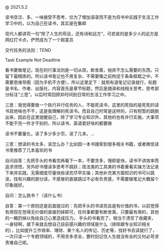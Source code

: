 
@ 2021.5.2

读书空泛、多、一味接受不思考、仅为了增加语录而不是为将书中实践于生活工作学习中的，以为自己在读书，其实是在集邮

现代人都讲究一句“除了人生的苟且，还有诗和远方”，可悲哀的是多少人的远方是网红打卡点，俨然成为了一个邮差员

交代任务的法则：TEND

Task Example Not Deadline

看书要做笔记，现在的行事法则是一切从简，断舍离，抛弃不怎么需要的东西，只留下最精炼的。所以读书笔记也不用复杂，不需要像之前拘泥于条条框框之中，不需要思维导图（因为手机不方便），所以这里定下：就用有道笔记记录就行，标题是书名、作者、出版社，内容首先是章节标题，然后是摘录和线相关思考，思考部分标注“三思”。以后时常回顾并时间到日常的生活工作学习之中。

三思：我觉得要做一个执行并行任务的人，不能死读书，这里的死指的是死死的读书其他啥也不干，这是我理解的死读书。而且自己时常是这样的，只有短暂的跳脱出来，因此在这里提醒自己，除了学习专业知识外，其他的也有并行实施，大事项不能干完一件才干别的，所以读书、英语爱好啥的都要做

读书不要量化，读了多少多少页，读了几本。...

三思：想读的书太多，该怎么办？比如因一本书搜索到很多相关书籍，或者微信读书里推荐了几本喜欢的书

自问自答：先把手头的书看完再看下一本，不要贪多，慢即是快，读书不讲效率而追求领悟，另外好书慢读多思考不跳跃；技法类的工具类的书着重看实操方法记录下来并实践，无需细度尽量快些读完尽早实操；其他补充某方面知识的书可以跳读，找有兴趣的部分读，不感冒的直接跳过不必有负责感，不需要做笔记大概留个印象就好。

自问：怎么挑书？（读什么书）

自答：第一个原则还是前面提过的：先把手头的书读完且是有价值的书，以前觉得有用现在觉得无价值的直接扔掉即可，任何事都要有断舍离、只要最有用的，其他的一概扔掉以免给自己心里造成压力。
手头的书看完了，相当于清空了收藏夹，一身轻啊，接下来就去想自己目前感兴趣的领域是什么（排除跟专业知识相关的），比如提升工作效率、理财、某个名人的传记、历史等，找好书去读就行了，一次只读一个专题领域的，不用贪多求全，要时刻记住人生就没有全的又何必苛求责难自己呢。